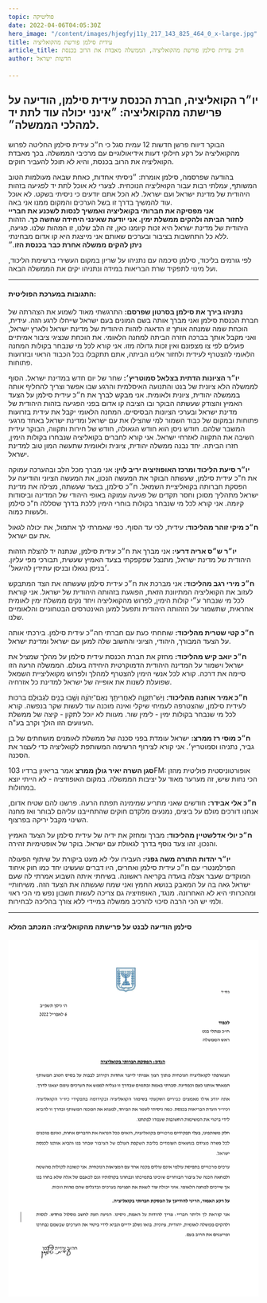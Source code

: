 ```yaml
---
topic: פוליטיקה
date: 2022-04-06T04:05:30Z
hero_image: "/content/images/hjegfyj11y_217_143_825_464_0_x-large.jpg"
title: עידית סילמן פורשת מהקואליציה
article_title: ח״כ עידית סילמן פורשת מהקואליציה, הממשלה מאבדת את הרוב בכנסת
author: חדשות ישראל

---
```

## יו״ר הקואליציה, חברת הכנסת עידית סילמן, הודיעה על פרישתה מהקואליציה: ״אינני יכולה עוד לתת יד למהלכי הממשלה״.

הבוקר דיווח פרשן חדשות 12 עמית סגל כי ח״כ עידית סילמן החליטה לפרוש מהקואליציה על רקע חילוקי דעות אידיאולוגיים עם מרכיבי הממשלה. בכך מאבדת הקואליציה את הרוב בכנסת, והיא לא תוכל להעביר חוקים.

בהודעה שפרסמה, סילמן אומרת: ״ניסיתי אחדות, כאחת שבאה מעולמות הטוב המשותף, עמלתי רבות עבור הקואליציה הנוכחית. לצערי לא אוכל לתת יד לפגיעה בזהות היהודית של מדינת ישראל ועם ישראל. לא הכל אתם יודעים כי ניסיתי בשקט. לא אוכל עוד להמשיך בדרך זו בשל הערכים והמקום ממנו אני באה.  
**אני מפסיקה את חברותי בקואליציה ואמשיך לנסות לשכנע את חבריי  
לחזור הביתה ולהקים ממשלת ימין. אני יודעת שאינני היחידה שחשה כך.** הזהות היהודית של מדינת ישראל היא זכות קיומנו כאן, זה הלב שלנו, זו המהות שלנו. פגיעה, ללא כל התחשבות בציבור ובערכים שאותם אני מייצגת היא קו אדום מבחינתי.  
**ניתן להקים ממשלה אחרת כבר בכנסת הזו**.״

לפי גורמים בליכוד, סילמן סיכמה עם נתניהו על שריון במקום העשירי ברשימת הליכוד, ועל מינוי לתפקיד שרת הבריאות במידה ונתניהו יקים את הממשלה הבאה.

***

#### התגובות במערכת הפוליטית:

**נתניהו בירך את סילמן בסרטון שפרסם:** התרגשתי מאוד לשמוע את הצהרתה של חברת הכנסת סילמן ואני מברך אותה בשם המונים בעם ישראל שייחלו לרגע הזה. עידית, הוכחת שמה שמנחה אותך זו הדאגה לזהות היהודית של מדינת ישראל ולארץ ישראל, ואני מקבל אותך בברכה חזרה הביתה למחנה הלאומי. את הוכחת שנציגי ציבור אמיתיים פועלים לפי צו מצפונם ואין זכות גדולה מזו. אני קורא לכל מי שנבחר בקולות המחנה הלאומי להצטרף לעידית ולחזור אלינו הביתה, אתם תתקבלו בכל הכבוד הראוי ובזרועות פתוחות.

**יו״ר הציונות הדתית בצלאל סמוטריץ׳:** שחר של יום חדש במדינת ישראל. הסוף לממשלה הלא ציונית של בנט והתנועה האיסלמית והרגע שבו אפשר וצריך להחליף אותה בממשלה יהודית, ציונית ולאומית. אני מבקש לברך את ח״כ עידית סילמן על הצעד האמיץ והצודק שעשתה הבוקר ובו הציבה קו אדום בפני הפגיעה בזהות היהודית של מדינת ישראל ובערכי הציונות הבסיסיים. המחנה הלאומי יקבל את עידית בזרועות פתוחות ובמקום של כבוד השמור למי שהצילו את עם ישראל ומדינת ישראל באחד מרגעי המשבר שלהם. חודש ניסן הוא חודש הגאולה, חודש של חירות ותקווה, הבוקר עידית השיבה את התקווה לאזרחי ישראל. אני קורא לחברים בקואליציה שנבחרו בקולות הימין, חזרו הביתה. יחד נבנה ממשלה יהודית, ציונית ולאומית שתעשה המון טוב למדינת ישראל.

**יו״ר סיעת הליכוד ומרכז האופוזיציה יריב לוין:** אני מברך מכל הלב ובהערכה עמוקה את ח"כ עידית סילמן, שעשתה הבוקר את המעשה הנכון, את המעשה הציוני והודיעה על הפסקת חברותה בקואליציית השמאל. ח״כ סילמן, בצעד שעשתה, מצילה את מדינת ישראל מתהליך מסוכן וחסר תקדים של פגיעה עמוקה באופי היהודי של המדינה וביסודות קיומה. אני קורא לכל מי שנבחר בקולות בוחרי הימין ללכת בדרך שסללה ח"כ סילמן ולעשות כמוה.

**ח״כ מיקי זוהר מהליכוד:** עידית, לכי עד הסוף. ‏כפי שאמרתי לך אתמול, את יכולה לגאול את עם ישראל.

**יו״ר ש״ס אריה דרעי:** אני מברך את ח״כ עידית סילמן, שנתנה יד להצלת הזהות היהודית של מדינת ישראל, מתנצל שפקפקתי בצעד האמיץ שעשית, תבורכי מפי עליון. ׳בניסן נגאלו ובניסן עתידין להיגאל׳.

**ח״כ מירי רגב מהליכוד:** אני מברכת את ח״כ עידית סילמן שעשתה את הצד המתבקש לעזוב את הקואליציה המתיוונת הזאת, הפוגעת בזהותה היהודית של ישראל. אני קוראת לכל מי שנבחר ע״י קולות הימין, לפרוש מהקואליציה ויחד נקים ממשלת ימין לאומית אחראית, שתשמור על הזהותה היהודית ותפעל למען האינטרסים הבטחוניים והלאומיים שלנו.

**ח״כ קטי שטרית מהליכוד:** שוחחתי כעת עם חברתי חה״כ עידית סילמן. בירכתי אותה על הצעד המבורך, היהודי, הציוני והחשוב שלה למען עם ישראל ומדינת ישראל.

**ח״כ יואב קיש מהליכוד:** מחזק את חברת הכנסת עידית סילמן על מהלך שמציל את ישראל וישמור על המדינה היהודית הדמוקרטית היחידה בעולם. הממשלה הרעה הזו סיימה את דרכה. קורא לכל אנשי הימין להצטרף למהלך ולפרוש מקואליציית השמאל שפועלת לשנות את אופייה של ישראל למדינת כל אזרחיה.

**ח״כ אמיר אוחנה מהליכוד:** וְיֵשׁ־תִּקְוָ֥ה לְאַחֲרִיתֵ֖ךְ נְאֻם־יְהֹוָ֑ה וְשָׁ֥בוּ בָנִ֖ים לִגְבוּלָֽם׃ ברכות לעידית סילמן, שהצטרפה לעמיחי שיקלי ואינה מוכנה עוד לעשות שקר בנפשה. קורא לכל מי שנבחר בקולות ימין - לימין שור. מעוות לא יוכל לתקון - קיצה של ממשלת העיוועים הזו הולך וקרב בע"ה.

**ח״כ מוסי רז ממרצ:** ישראל עומדת בפני סכנה של ממשלת לאומנים מושחתים של בן גביר, נתניהו וסמוטריץ׳. ‏אני קורא לצירוף הרשימה המשותפת לקואליציה כדי לעצור את הסכנה.

**סגן השרה יאיר גולן ממרצ** אמר בריאיון ברדיו 103FM: אופורטוניסטית פוליטית מהזן הכי נחות שיש, זה מערער מאוד על יציבות הממשלה. במקום האופוזיציה - לא הייתי יוצא במחולות.

**ח״כ אלי אבידר:** חודשים שאני מתריע שמימינה תפתח הרעה. ‏פרשנו להם שטיח אדום, אנחנו דורכים מולם על ביצים, נמנעים מלקדם חוקים שהתחייבנו עליהם לבוחר ואז מחנה השינוי מקבל יריקה בפרצוף.

**ח״כ יולי אדלשטיין מהליכוד:** מברך ומחזק את ידיה של עידית סילמן על הצעד האמיץ והנכון. זהו צעד נוסף בדרך לגאולת עם ישראל. בוקר של אופטימיות זהירה.

**יו״ר יהדות התורה משה גפני:** העבירו עלי לא מעט ביקורת על שיתוף הפעולה הפרלמנטרי עם ח״כ עידית סילמן ואחרים, היו דברים שעשינו יחד כמו חוק איחוד המוקדים שעבר אצלה בועדה בקריאה ראשונה. בשיחתי איתה השבוע אמרתי לה שעם ישראל גאה בה על המאבק בנושא החמץ ואני שמח שעשתה את הצעד הזה. משיחותיי ומהכרותי היא לא האחרונה. מנגד, האופוזיציה גם צריכה לעשות חשבון נפש מי הכי ראוי ולמי יש הכי הרבה סיכוי להרכיב ממשלה במיידי ללא צורך בהליכה לבחירות.

***

#### סילמן הודיעה לבנט על פרישתה מהקואליציה: המכתב המלא

![](/content/images/img_0694.jpg)